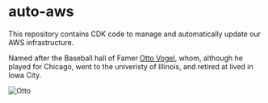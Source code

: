 # auto-aws
This repository contains CDK code to manage and automatically update our AWS infrastructure.

Named after the Baseball hall of Famer [Otto Vogel](https://en.wikipedia.org/wiki/Otto_Vogel), whom, although he played for Chicago, went to the univeristy of Illinois, and retired at lived in Iowa City. 

![Otto](https://upload.wikimedia.org/wikipedia/commons/c/c1/Otto_Vogel_newspaper.png)
